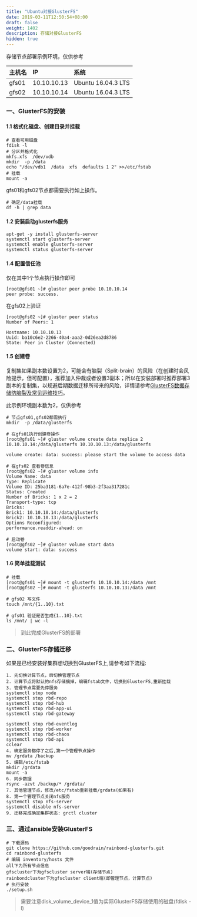 ```yaml
---
title: "Ubuntu对接GlusterFS"
date: 2019-03-11T12:50:54+08:00
draft: false
weight: 1402
description: 存储对接GlusterFS
hidden: true
---
```




存储节点部署示例环境，仅供参考

| 主机名     | IP         | 系统                    |
| :------- | :----------- | :----------------------- |
|gfs01 |10.10.10.13|Ubuntu 16.04.3 LTS|
|gfs02 |10.10.10.14|Ubuntu 16.04.3 LTS|

### 一、GlusterFS的安装


#### 1.1 格式化磁盘、创建目录并挂载

```shell
# 查看可用磁盘
fdisk -l
# 分区并格式化
mkfs.xfs  /dev/vdb
mkdir  -p /data
echo "/dev/vdb1  /data  xfs  defaults 1 2" >>/etc/fstab
# 挂载
mount -a
```

gfs01和gfs02节点都需要执行如上操作。

```shell
# 确定/data挂载
df -h | grep data
```

#### 1.2 安装启动glusterfs服务

```shell
apt-get -y install glusterfs-server
systemctl start glusterfs-server
systemctl enable glusterfs-server
systemctl status glusterfs-server
```

#### 1.4 配置信任池

仅在其中1个节点执行操作即可

```shell
[root@gfs01 ~]# gluster peer probe 10.10.10.14
peer probe: success.
```

在gfs02上验证

```shell
[root@gfs02 ~]# gluster peer status
Number of Peers: 1

Hostname: 10.10.10.13
Uuid: ba10c6e2-2266-40a4-aaa2-0d26ea2d8786
State: Peer in Cluster (Connected)
```

#### 1.5 创建卷

复制集如果副本数设置为2，可能会有脑裂（Split-brain）的风险（在创建时会风险提示，但可配置），推荐加入仲裁或者设置3副本；所以在安装部署时推荐部署3副本的复制集，以规避后期数据迁移所带来的风险，详情请参考[GlusterFS数据存储防脑裂及常见运维技巧](https://t.goodrain.com/t/topic/1321)。

此示例环境副本数为2，仅供参考

```shell
# 节点gfs01,gfs02都需执行  
mkdir  -p /data/glusterfs

# 在gfs01执行创建卷操作
[root@gfs01 ~]# gluster volume create data replica 2 10.10.10.14:/data/glusterfs 10.10.10.13:/data/glusterfs

volume create: data: success: please start the volume to access data

# 在gfs02 查看卷信息
[root@gfs02 ~]# gluster volume info
Volume Name: data
Type: Replicate
Volume ID: 25ba3181-6a7e-412f-98b3-2f3aa317281c
Status: Created
Number of Bricks: 1 x 2 = 2
Transport-type: tcp
Bricks:
Brick1: 10.10.10.14:/data/glusterfs
Brick2: 10.10.10.13:/data/glusterfs
Options Reconfigured:
performance.readdir-ahead: on

# 启动卷
[root@gfs02 ~]# gluster volume start data
volume start: data: success
```

#### 1.6 简单挂载测试

```shell
# 挂载
[root@gfs01 ~]# mount -t glusterfs 10.10.10.14:/data /mnt
[root@gfs02 ~]# mount -t glusterfs 10.10.10.13:/data /mnt

# gfs02 写文件
touch /mnt/{1..10}.txt

# gfs01 验证是否生成{1..10}.txt
ls /mnt/ | wc -l
```

> 到此完成GlusterFS的部署

### 二、GlusterFS存储迁移

如果是已经安装好集群想切换到GlusterFS上,请参考如下流程:

```shell
1. 先切换计算节点，后切换管理节点
2. 计算节点将默认的nfs存储摘掉，编辑fstab文件，切换到GlusterFS,重新挂载
3. 管理节点需要先停服务
systemctl stop node
systemctl stop rbd-repo
systemctl stop rbd-hub
systemctl stop rbd-app-ui
systemctl stop rbd-gateway

systemctl stop rbd-eventlog
systemctl stop rbd-worker
systemctl stop rbd-chaos
systemctl stop rbd-api
cclear
4. 确定服务都停了之后,第一个管理节点操作
mv /grdata /backup
5. 编辑/etc/fstab
mkdir /grdata
mount -a 
6. 同步数据
rsync -azvt /backup/* /grdata/
7. 其他管理节点，修改/etc/fstab重新挂载/grdata(如果有)
8. 第一个管理节点关闭nfs服务
systemctl stop nfs-server
systemctl disable nfs-server
9. 迁移完成确定集群状态: grctl cluster
```

### 三、通过ansible安装GlusterFS


```shell
# 下载源码
git clone https://github.com/goodrain/rainbond-glusterfs.git
cd rainbond-glusterfs
# 编辑 inventory/hosts 文件
all下为所有节点信息
gfscluster下为gfscluster server端(存储节点)
rainbondcluster下为gfscluster client端(即管理节点，计算节点)
# 执行安装
./setup.sh
```

> 需要注意disk_volume_device_1值为实际GlusterFS存储使用的磁盘(fdisk -l)
